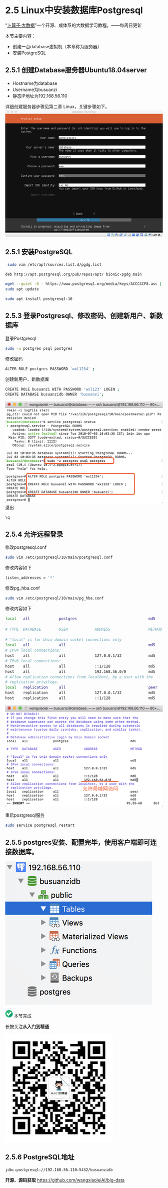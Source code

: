 # 2.5 Linux中安装数据库Postgresql

“[卜算子·大数据](https://github.com/wangxiaoleiAI/big-data)”一个开源、成体系的大数据学习教程。——每周日更新

本节主要内容：

- 创建一台database虚拟机（本章称为服务器）
- 安装PostgreSQL

## 2.5.1 创建Database服务器Ubuntu18.04server
- Hostname为database
- Username为busuanzi
- 静态IP地址为192.168.56.110

详细创建服务器步骤见第二章 Linux，关键步骤如下。
![](./../image/chapter2-linux-image/2.5/2.5-1.png)

## 2.5.1 安装PostgreSQL
```sh
 sudo vim /etc/apt/sources.list.d/pgdg.list
 ```

```sh
deb http://apt.postgresql.org/pub/repos/apt/ bionic-pgdg main
```
```sh
wget --quiet -O - https://www.postgresql.org/media/keys/ACCC4CF8.asc | sudo apt-key add -
sudo apt update
```

```sh
sudo apt install postgresql-10
```
## 2.5.3 登录Postgresql、修改密码、创建新用户、新数据库
登录Postgresql
```sh
sudo -u postgres psql postgres
```
修改密码
```sh
ALTER ROLE postgres PASSWORD 'wxl1234' ;
```
创建新用户、新数据库
```sh
CREATE ROLE busuanzi WITH PASSWORD 'wxl123' LOGIN ;
CREATE DATABASE busuanzidb OWNER 'busuanzi';
```
![](./../image/chapter2-linux-image/2.5/2.5-2.png)
退出
```sh
\q
```
## 2.5.4 允许远程登录
修改postgresql.conf
```sh
sudo vim /etc/postgresql/10/main/postgresql.conf
```
修改内容如下
```sh
listen_addresses = '*'
```
修改pg_hba.conf
```sh
sudo vim /etc/postgresql/10/main/pg_hba.conf
```
修改内容如下
```sh
local   all             postgres                                md5

# TYPE  DATABASE        USER            ADDRESS                 METHOD

# "local" is for Unix domain socket connections only
local   all             all                                     md5
# IPv4 local connections:
host    all             all             127.0.0.1/32            md5
# IPv6 local connections:
host    all             all             ::1/128                 md5
host    all             all             192.168.56.0/0          md5
# Allow replication connections from localhost, by a user with the
# replication privilege.
local   replication     all                                     peer
host    replication     all             127.0.0.1/32            md5
host    replication     all             ::1/128                 md5
```
![](./../image/chapter2-linux-image/2.5/2.5-3.png)

重启postgresql服务

```sh
sudo service postgresql restart
```

## 2.5.5 postgres安装、配置完毕，使用客户端即可连接数据库。
![](./../image/chapter2-linux-image/2.5/2.5-4.png)



![](../../article/image/user/share/checked.png) 本节完成

长按关注**从入门到精通**

![](./../../article/image/user/share/qrcode_for_gh_6932763778ef_344.jpg)

## 2.5.6 PostgreSQL地址

```sh
jdbc:postgresql://192.168.56.110:5432/busuanzidb
```

**开源、源码获取**   https://github.com/wangxiaoleiAI/big-data
